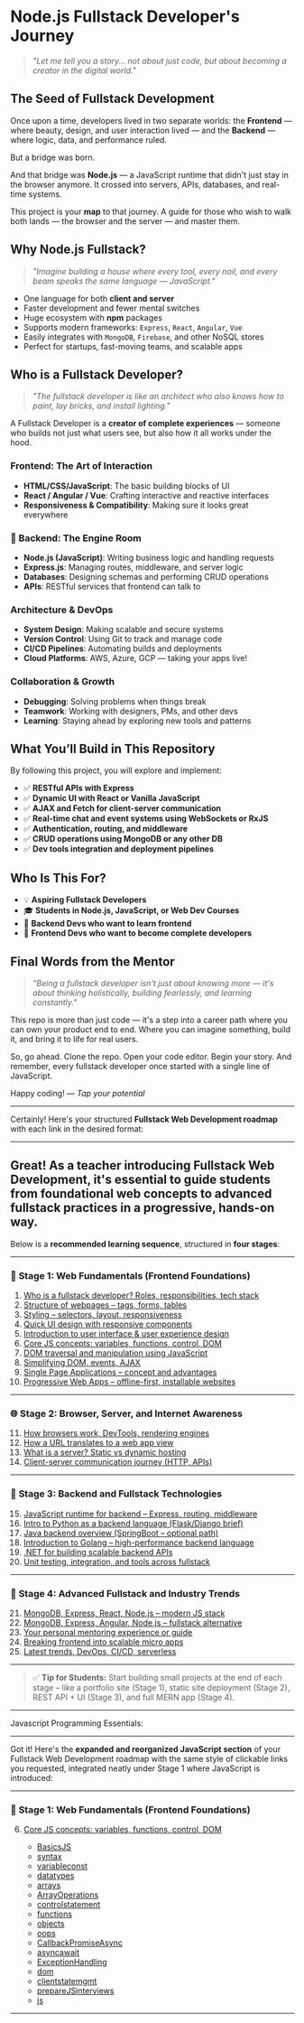 # Node.js Fullstack Developer's Journey

> *"Let me tell you a story... not about just code, but about becoming a creator in the digital world."*

## The Seed of Fullstack Development

Once upon a time, developers lived in two separate worlds: the **Frontend** — where beauty, design, and user interaction lived — and the **Backend** — where logic, data, and performance ruled.

But a bridge was born.

And that bridge was **Node.js** — a JavaScript runtime that didn't just stay in the browser anymore. It crossed into servers, APIs, databases, and real-time systems.

This project is your **map** to that journey. A guide for those who wish to walk both lands — the browser and the server — and master them.

##  Why Node.js Fullstack?

> *"Imagine building a house where every tool, every nail, and every beam speaks the same language — JavaScript."*

- One language for both **client and server**
- Faster development and fewer mental switches
- Huge ecosystem with **npm** packages
- Supports modern frameworks: `Express`, `React`, `Angular`, `Vue`
- Easily integrates with `MongoDB`, `Firebase`, and other NoSQL stores
- Perfect for startups, fast-moving teams, and scalable apps

 
## Who is a Fullstack Developer?
> *"The fullstack developer is like an architect who also knows how to paint, lay bricks, and install lighting."*

A Fullstack Developer is a **creator of complete experiences** — someone who builds not just what users see, but also how it all works under the hood.

###  Frontend: The Art of Interaction
- **HTML/CSS/JavaScript**: The basic building blocks of UI
- **React / Angular / Vue**: Crafting interactive and reactive interfaces
- **Responsiveness & Compatibility**: Making sure it looks great everywhere

### 🔧 Backend: The Engine Room
- **Node.js (JavaScript)**: Writing business logic and handling requests
- **Express.js**: Managing routes, middleware, and server logic
- **Databases**: Designing schemas and performing CRUD operations
- **APIs**: RESTful services that frontend can talk to

###  Architecture & DevOps
- **System Design**: Making scalable and secure systems
- **Version Control**: Using Git to track and manage code
- **CI/CD Pipelines**: Automating builds and deployments
- **Cloud Platforms**: AWS, Azure, GCP — taking your apps live!

###  Collaboration & Growth
- **Debugging**: Solving problems when things break
- **Teamwork**: Working with designers, PMs, and other devs
- **Learning**: Staying ahead by exploring new tools and patterns

## What You’ll Build in This Repository

By following this project, you will explore and implement:

- ✅ **RESTful APIs with Express**
- ✅ **Dynamic UI with React or Vanilla JavaScript**
- ✅ **AJAX and Fetch for client-server communication**
- ✅ **Real-time chat and event systems using WebSockets or RxJS**
- ✅ **Authentication, routing, and middleware**
- ✅ **CRUD operations using MongoDB or any other DB**
- ✅ **Dev tools integration and deployment pipelines**

## Who Is This For?

- 💡 **Aspiring Fullstack Developers**
- 🎓 **Students in Node.js, JavaScript, or Web Dev Courses**
- 🧪 **Backend Devs who want to learn frontend**
- 🚀 **Frontend Devs who want to become complete developers**

## Final Words from the Mentor

> *"Being a fullstack developer isn't just about knowing more — it's about thinking holistically, building fearlessly, and learning constantly."*

This repo is more than just code — it's a step into a career path where you can own your product end to end. Where you can imagine something, build it, and bring it to life for real users.

So, go ahead. Clone the repo. Open your code editor. Begin your story. And remember, every fullstack developer once started with a single line of JavaScript.

Happy coding! 
— *Tap your potential*


<hr/>

 Certainly! Here's your structured **Fullstack Web Development roadmap** with each link in the desired format:

---

## Great! As a teacher introducing **Fullstack Web Development**, it's essential to guide students from foundational web concepts to advanced fullstack practices in a progressive, hands-on way.

Below is a **recommended learning sequence**, structured in **four stages**:

---

### 🧱 **Stage 1: Web Fundamentals (Frontend Foundations)**

1. <a href="https://github.com/RaviTambade/TFLNodeJS/blob/main/notes/fullstackdeveloper.md">Who is a fullstack developer? Roles, responsibilities, tech stack</a>
2. <a href="https://github.com/RaviTambade/TFLNodeJS/blob/main/notes/html.md">Structure of webpages – tags, forms, tables</a>
3. <a href="https://github.com/RaviTambade/TFLNodeJS/blob/main/notes/css.md">Styling – selectors, layout, responsiveness</a>
4. <a href="https://github.com/RaviTambade/TFLNodeJS/blob/main/notes/bootstrap.md">Quick UI design with responsive components</a>
5. <a href="https://github.com/RaviTambade/TFLNodeJS/blob/main/notes/uiux.md">Introduction to user interface & user experience design</a>
6. <a href="https://github.com/RaviTambade/TFLNodeJS/blob/main/notes/javascript/">Core JS concepts: variables, functions, control, DOM</a>
7. <a href="https://github.com/RaviTambade/TFLNodeJS/blob/main/notes/dom.md">DOM traversal and manipulation using JavaScript</a>
8. <a href="https://github.com/RaviTambade/TFLNodeJS/blob/main/notes/jquery.md">Simplifying DOM, events, AJAX</a>
9. <a href="https://github.com/RaviTambade/TFLNodeJS/blob/main/notes/spa.md">Single Page Applications – concept and advantages</a>
10. <a href="https://github.com/RaviTambade/TFLNodeJS/blob/main/notes/pwa.md">Progressive Web Apps – offline-first, installable websites</a>

---

### 🌐 **Stage 2: Browser, Server, and Internet Awareness**

11. <a href="https://github.com/RaviTambade/TFLNodeJS/blob/main/notes/browser.md">How browsers work, DevTools, rendering engines</a>
12. <a href="https://github.com/RaviTambade/TFLNodeJS/blob/main/notes/webappurlinbrowser.md">How a URL translates to a web app view</a>
13. <a href="https://github.com/RaviTambade/TFLNodeJS/blob/main/notes/webserver.md">What is a server? Static vs dynamic hosting</a>
14. <a href="https://github.com/RaviTambade/TFLNodeJS/blob/main/notes/journeyclientserver.md">Client-server communication journey (HTTP, APIs)</a>

---

### 🧰 **Stage 3: Backend and Fullstack Technologies**

15. <a href="https://github.com/RaviTambade/TFLNodeJS/blob/main/notes/nodejs/">JavaScript runtime for backend – Express, routing, middleware</a>
16. <a href="https://github.com/RaviTambade/TFLNodeJS/blob/main/notes/python.md">Intro to Python as a backend language (Flask/Django brief)</a>
17. <a href="https://github.com/RaviTambade/TFLNodeJS/blob/main/notes/java.md">Java backend overview (SpringBoot – optional path)</a>
18. <a href="https://github.com/RaviTambade/TFLNodeJS/blob/main/notes/go.md">Introduction to Golang – high-performance backend language</a>
19. <a href="https://github.com/RaviTambade/TFLNodeJS/blob/main/notes/dotnet.md">.NET for building scalable backend APIs</a>
20. <a href="https://github.com/RaviTambade/TFLNodeJS/blob/main/notes/Testing/">Unit testing, integration, and tools across fullstack</a>

---

### 🧠 **Stage 4: Advanced Fullstack and Industry Trends**

21. <a href="https://github.com/RaviTambade/TFLNodeJS/blob/main/notes/mern.md">MongoDB, Express, React, Node.js – modern JS stack</a>
22. <a href="https://github.com/RaviTambade/TFLNodeJS/blob/main/notes/mean.md">MongoDB, Express, Angular, Node.js – fullstack alternative</a>
23. <a href="https://github.com/RaviTambade/TFLNodeJS/blob/main/notes/mentoringmern.md">Your personal mentoring experience or guide</a>
24. <a href="https://github.com/RaviTambade/TFLNodeJS/blob/main/notes/microfrontend.md">Breaking frontend into scalable micro apps</a>
25. <a href="https://github.com/RaviTambade/TFLNodeJS/blob/main/notes/fullstackdevtrends.md">Latest trends, DevOps, CI/CD, serverless</a>

---

> ✅ **Tip for Students:**
> Start building small projects at the end of each stage – like a portfolio site (Stage 1), static site deployment (Stage 2), REST API + UI (Stage 3), and full MERN app (Stage 4).

 
<hr/>

Javascript Programming Essentials:
<hr/>

Got it! Here's the **expanded and reorganized JavaScript section** of your Fullstack Web Development roadmap with the same style of clickable links you requested, integrated neatly under Stage 1 where JavaScript is introduced:

---

### 🧱 **Stage 1: Web Fundamentals (Frontend Foundations)**

6. <a href="https://github.com/RaviTambade/TFLNodeJS/blob/main/notes/javascript/">Core JS concepts: variables, functions, control, DOM</a>

   * <a href="https://github.com/RaviTambade/TFLNodeJS/blob/main/notes/javascript/BasicsJS.md">BasicsJS</a> <!-- Start here for basic introduction to JavaScript. -->
   * <a href="https://github.com/RaviTambade/TFLNodeJS/blob/main/notes/javascript/syntax.md">syntax</a> <!-- Covers JavaScript syntax rules and structure. -->
   * <a href="https://github.com/RaviTambade/TFLNodeJS/blob/main/notes/javascript/variableconst.md">variableconst</a> <!-- Let, const, var – important for understanding scoping and declaration. -->
   * <a href="https://github.com/RaviTambade/TFLNodeJS/blob/main/notes/javascript/datatypes.md">datatypes</a> <!-- Covers primitive and reference types. -->
   * <a href="https://github.com/RaviTambade/TFLNodeJS/blob/main/notes/javascript/arrays.md">arrays</a> <!-- Essential collection type – needed for most real-world JS coding. -->
   * <a href="https://github.com/RaviTambade/TFLNodeJS/blob/main/notes/javascript/ArrayOperations.md">ArrayOperations</a> <!-- Covers advanced array methods like map, filter, reduce. -->
   * <a href="https://github.com/RaviTambade/TFLNodeJS/blob/main/notes/javascript/controlstatement.md">controlstatement</a> <!-- If-else, switch, loops – basic flow control. -->
   * <a href="https://github.com/RaviTambade/TFLNodeJS/blob/main/notes/javascript/functions.md">functions</a> <!-- Function declarations, expressions, arrow functions. -->
   * <a href="https://github.com/RaviTambade/TFLNodeJS/blob/main/notes/javascript/objects.md">objects</a> <!-- Learn how data is structured using key-value pairs. -->
   * <a href="https://github.com/RaviTambade/TFLNodeJS/blob/main/notes/javascript/oops.md">oops</a> <!-- Encapsulation, inheritance, classes – OOP with JS. -->
   * <a href="https://github.com/RaviTambade/TFLNodeJS/blob/main/notes/javascript/CallbackPromiseAsync.md">CallbackPromiseAsync</a> <!-- Important for understanding async flow – Callbacks, Promises. -->
   * <a href="https://github.com/RaviTambade/TFLNodeJS/blob/main/notes/javascript/asyncawait.md">asyncawait</a> <!-- Modern async handling using async/await. -->
   * <a href="https://github.com/RaviTambade/TFLNodeJS/blob/main/notes/javascript/ExceptionHandling.md">ExceptionHandling</a> <!-- Try-catch-finally, custom errors – for robust code. -->
   * <a href="https://github.com/RaviTambade/TFLNodeJS/blob/main/notes/javascript/dom.md">dom</a> <!-- Manipulating the Document Object Model – must for web development. -->
   * <a href="https://github.com/RaviTambade/TFLNodeJS/blob/main/notes/javascript/clientstatemgmt.md">clientstatemgmt</a> <!-- Managing data in frontend apps – sessionStorage, localStorage, cookies. -->
   * <a href="https://github.com/RaviTambade/TFLNodeJS/blob/main/notes/javascript/prepareJSinterviews.md">prepareJSinterviews</a> <!-- Revise, practice, and crack JavaScript interviews. -->
   * <a href="https://github.com/RaviTambade/TFLNodeJS/blob/main/notes/javascript/js.md">js</a> <!-- General JS notes or summary file (keep it last for reference). -->

---
 
